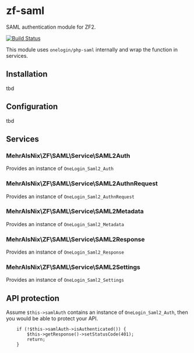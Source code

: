 # zf-saml

SAML authentication module for ZF2.

[![Build Status](https://travis-ci.org/MehrAlsNix/zf-saml.svg)](https://travis-ci.org/MehrAlsNix/zf-saml)

This module uses `onelogin/php-saml` internally and wrap the function in services.

## Installation

tbd

## Configuration

tbd

## Services

### MehrAlsNix\ZF\SAML\Service\SAML2Auth

Provides an instance of `OneLogin_Saml2_Auth`

### MehrAlsNix\ZF\SAML\Service\SAML2AuthnRequest

Provides an instance of `OneLogin_Saml2_AuthnRequest`

### MehrAlsNix\ZF\SAML\Service\SAML2Metadata

Provides an instance of `OneLogin_Saml2_Metadata`

### MehrAlsNix\ZF\SAML\Service\SAML2Response

Provides an instance of `OneLogin_Saml2_Response`

### MehrAlsNix\ZF\SAML\Service\SAML2Settings

Provides an instance of `OneLogin_Saml2_Settings`

## API protection

Assume `$this->samlAuth` contains an instance of `OneLogin_Saml2_Auth`, then
you would be able to protect your API. 

```
    if (!$this->samlAuth->isAuthenticated()) {
        $this->getResponse()->setStatusCode(401);
        return;
    }
```
